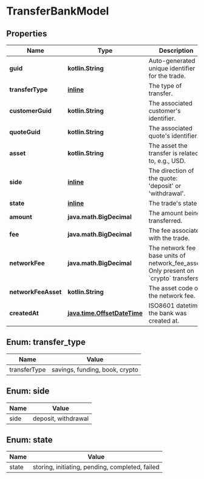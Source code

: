 
# TransferBankModel

## Properties
Name | Type | Description | Notes
------------ | ------------- | ------------- | -------------
**guid** | **kotlin.String** | Auto-generated unique identifier for the trade. |  [optional]
**transferType** | [**inline**](#TransferType) | The type of transfer. |  [optional]
**customerGuid** | **kotlin.String** | The associated customer&#39;s identifier. |  [optional]
**quoteGuid** | **kotlin.String** | The associated quote&#39;s identifier. |  [optional]
**asset** | **kotlin.String** | The asset the transfer is related to, e.g., USD. |  [optional]
**side** | [**inline**](#Side) | The direction of the quote: &#39;deposit&#39; or &#39;withdrawal&#39;. |  [optional]
**state** | [**inline**](#State) | The trade&#39;s state |  [optional]
**amount** | **java.math.BigDecimal** | The amount being transferred. |  [optional]
**fee** | **java.math.BigDecimal** | The fee associated with the trade. |  [optional]
**networkFee** | **java.math.BigDecimal** | The network fee in base units of network_fee_asset. Only present on &#x60;crypto&#x60; transfers. |  [optional]
**networkFeeAsset** | **kotlin.String** | The asset code of the network fee. |  [optional]
**createdAt** | [**java.time.OffsetDateTime**](java.time.OffsetDateTime.md) | ISO8601 datetime the bank was created at. |  [optional]


<a name="TransferType"></a>
## Enum: transfer_type
Name | Value
---- | -----
transferType | savings, funding, book, crypto


<a name="Side"></a>
## Enum: side
Name | Value
---- | -----
side | deposit, withdrawal


<a name="State"></a>
## Enum: state
Name | Value
---- | -----
state | storing, initiating, pending, completed, failed



